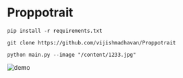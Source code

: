 # Proppotrait

```shell
pip install -r requirements.txt
```

```shell
git clone https://github.com/vijishmadhavan/Proppotrait
```

```shell
python main.py --image "/content/1233.jpg"
```

![demo](https://github.com/vijishmadhavan/Proppotrait/blob/master/images/Screenshot%202022-09-05%20190820.jpg)
